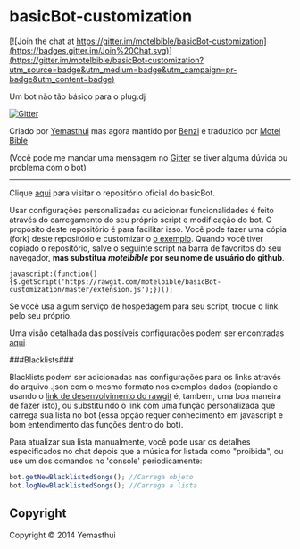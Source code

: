 basicBot-customization
======================

[![Join the chat at https://gitter.im/motelbible/basicBot-customization](https://badges.gitter.im/Join%20Chat.svg)](https://gitter.im/motelbible/basicBot-customization?utm_source=badge&utm_medium=badge&utm_campaign=pr-badge&utm_content=badge)

Um bot não tão básico para o plug.dj 

[![Gitter](https://badges.gitter.im/Join%20Chat.svg)](https://gitter.im/motelbible/basicBot)

Criado por [Yemasthui](https://github.com/Yemasthui) mas agora mantido por [Benzi](https://github.com/Benzi) e traduzido por [Motel Bible](https://github.com/motelbible)

(Você pode me mandar uma mensagem no [Gitter](https://gitter.im/motelbible) se tiver alguma dúvida ou problema com o bot)

---

Clique [aqui](https://github.com/Yemasthui/basicBot) para visitar o repositório oficial do basicBot.

Usar configurações personalizadas ou adicionar funcionalidades é feito através do carregamento do seu próprio script e modificação do bot.
O propósito deste repositório é para facilitar isso. Você pode fazer uma cópia (fork) deste repositório e customizar o [o exemplo](https://github.com/motelbible/basicBot-customization/blob/master/extension.js). 
Quando você tiver copiado o repositório, salve o seguinte script na barra de favoritos do seu navegador, __mas substitua _motelbible_ por seu nome de usuário do github__. 

`javascript:(function(){$.getScript('https://rawgit.com/motelbible/basicBot-customization/master/extension.js');})();`

Se você usa algum serviço de hospedagem para seu script, troque o link pelo seu próprio.

Uma visão detalhada das possíveis configurações podem ser encontradas [aqui](https://github.com/motelbible/basicBot-customization/blob/master/settingsOverview.md).

###Blacklists###

Blacklists podem ser adicionadas nas configurações para os links através do arquivo .json com o mesmo formato nos exemplos dados (copiando e usando o [link de desenvolvimento do rawgit](https://rawgit.com/) é, também, uma boa maneira de fazer isto),
ou substituindo o link com uma função personalizada que carrega sua lista no bot (essa opção requer conhecimento em javascript e bom entendimento das funções dentro do bot).

Para atualizar sua lista manualmente, você pode usar os detalhes especificados no chat depois que a música for listada como "proibida", ou use um dos comandos no 'console' periodicamente:
```javascript
bot.getNewBlacklistedSongs(); //Carrega objeto
bot.logNewBlacklistedSongs(); //Carrega a lista
```


Copyright
---------
Copyright &copy; 2014 Yemasthui

